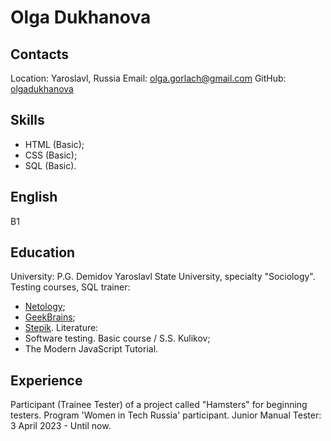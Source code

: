 # Olga Dukhanova

## Contacts
Location: Yaroslavl, Russia
Email: olga.gorlach@gmail.com
GitHub: [olgadukhanova](https://github.com/olgadukhanova)

## Skills
- HTML (Basic);
- CSS (Basic);
- SQL (Basic).

## English
B1 

## Education
University: P.G. Demidov Yaroslavl State University, specialty "Sociology".
Testing сourses, SQL trainer:
  - [Netology](https://netology.ru);
  - [GeekBrains](https://gb.ru/);
  - [Stepik](https://stepik.org/).
Literature: 
  - Software testing. Basic course / S.S. Kulikov;
  - The Modern JavaScript Tutorial.

## Experience
Participant (Trainee Tester) of a project called "Hamsters" for beginning testers.
Program 'Women in Tech Russia' participant.
Junior Manual Tester: 3 April 2023 - Until now.
